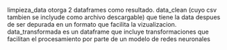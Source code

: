 limpieza_data otorga 2 dataframes como resultado. 
data_clean (cuyo csv tambien se inclyude como archivo descargable) que tiene la data despues de ser depurada en un  formato que facilita la vizualizacion.
data_transformada es un dataframe que incluye transformaciones que facilitan el procesamiento por parte de un modelo de redes neuronales
